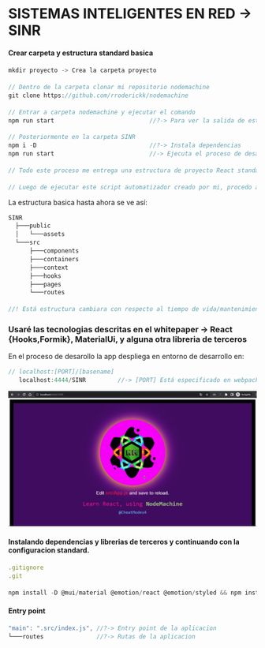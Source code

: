 # SISTEMAS INTELIGENTES EN RED -> SINR

#### Crear carpeta y estructura standard basica

```js
mkdir proyecto -> Crea la carpeta proyecto

// Dentro de la carpeta clonar mi repositorio nodemachine
git clone https://github.com/rroderickk/nodemachine

// Entrar a carpeta nodemachine y ejecutar el comando
npm run start                           //?-> Para ver la salida de este proceso leer el archivo ->log<-

// Posteriormente en la carpeta SINR
npm i -D                                //?-> Instala dependencias
npm run start                           //-> Ejecuta el proceso de desarrollo

// Todo este proceso me entrega una estructura de proyecto React standard con tecnologia Webpack/Axios

// Luego de ejecutar este script automatizador creado por mi, procedo a limpiar estos archivos y a instalar las dependencias necesarias del proyecto SINR -> Sistemas Inteligentes en Red

```

La estructura basica hasta ahora se ve así:

```js
SINR
  ├───public
  │   └───assets
  └───src
      ├───components
      ├───containers
      ├───context
      ├───hooks
      ├───pages
      └───routes

//! Está estructura cambiara con respecto al tiempo de vida/mantenimiento de esta aplicacion
```

### Usaré las tecnologias descritas en el whitepaper -> React {Hooks,Formik}, MaterialUi, y alguna otra libreria de terceros

En el proceso de desarollo la app despliega en entorno de desarrollo en:

```js
// localhost:[PORT]/[basename]
   localhost:4444/SINR         //-> [PORT] Está especificado en webpack.config.js
```
<img src='./public/assets/base.jpg' alt='/base.jpg' />

#### Instalando dependencias y librerias de terceros y continuando con la configuracion standard.

```js
.gitignore
.git

npm install -D @mui/material @emotion/react @emotion/styled && npm install -D formik --save && npm install @mui/x-data-grid
```

#### Entry point

```js
"main": ".src/index.js", //?-> Entry point de la aplicacion
└───routes               //?-> Rutas de la aplicacion
```